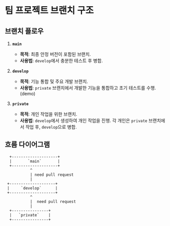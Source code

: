 # 팀 프로젝트 브랜치 구조

## 브랜치 플로우

1. **`main`**  
   - **목적**: 최종 안정 버전이 포함된 브랜치.
   - **사용법**: `develop`에서 충분한 테스트 후 병합.

2. **`develop`**  
   - **목적**: 기능 통합 및 주요 개발 브랜치.
   - **사용법**: `private` 브랜치에서 개발한 기능을 통합하고 초기 테스트를 수행. (demo)

3. **`private`**  
   - **목적**: 개인 작업을 위한 브랜치.
   - **사용법**: `develop`에서 생성하여 개인 작업을 진행. 각 개인은 `private` 브랜치에서 작업 후, `develop`으로 병합.

## 흐름 다이어그램

```plaintext
  +--------------------+
  |       `main`       |
  +--------------------+
           ^
           | need pull request
           |
 +--------------------+
 |     `develop`      |
 +--------------------+
           ^
           |  need pull request
           |
  +----------------+
  |   `private`    |
  +----------------+
